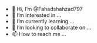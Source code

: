 - 👋 Hi, I’m @Fahadshahzad797
- 👀 I’m interested in ...
- 🌱 I’m currently learning ...
- 💞️ I’m looking to collaborate on ...
- 📫 How to reach me ...

<!---
Fahadshahzad797/Fahadshahzad797 is a ✨ special ✨ repository because its `README.md` (this file) appears on your GitHub profile.
You can click the Preview link to take a look at your changes.
--->

